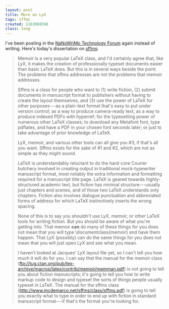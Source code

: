 ```yaml
---
layout: post
title: More on LyX
tags: sffms
created: 1163969598
class: long
---
```

I've been posting in the [NaNoWriMo Technology Forum](http://www.nanowrimo.org/modules/newbb/viewtopic.php?post_id=414055#forumpost414055) again instead of writing.  Here's today's dissertation on [sffms](/sffms/):

> Memoir is a very popular LaTeX class, and I'd certainly agree that, like LyX, it makes the creation of professionally typeset documents easier than basic LaTeX does. But this is in several ways beside the point. The problems that sffms addresses are not the problems that memoir addresses.
> 
> Sffms is a class for people who want to (1) write fiction, (2) submit documents in manuscript format to publishers without having to create the layout themselves, and (3) use the power of LaTeX for other purposes---as a plain-text format that's easy to put under version control; as a way to produce camera-ready text, as a way to produce indexed PDFs with hyperref; for the typesetting power of numerous other LaTeX classes; to download any Metafont font, type pdflatex, and have a PDF in your chosen font seconds later; or just to take advantage of prior knowledge of LaTeX.
> 
> LyX, memoir, and various other tools can all give you #3, if that's all you want. Sffms exists for the sake of #1 and #2, which are not as simple as they might sound.<!--break-->
>
> LaTeX is understandably reluctant to do the hard-core Courier butchery involved in creating output in traditional mock-typewriter manuscript format, most notably the extra information and formatting required for a manuscript title page. LaTeX is geared towards highly-structured academic text, but fiction has minimal structure---usually just chapters and scenes, and of those two LaTeX understands only chapters. Fiction also involves dialogue punctuation and abbreviated forms of address for which LaTeX instinctively inserts the wrong spacing.
> 
> None of this is to say you shouldn't use LyX, memoir, or other LaTeX tools for writing fiction. But you should be aware of what you're getting into. That memoir **can** do many of these things for you does not mean that you will type \documentclass{memoir} and have them happen. That LyX (possibly) can do the same things for you does not mean that you will just open LyX and see what you mean.
> 
> I haven't looked at Jacques' LyX layout file yet, so I can't tell you how much it will do for you. I can say that the manual for the memoir class (<ftp://tug.ctan.org/pub/tex-archive/macros/latex/contrib/memoir/memman.pdf>) is not going to tell you about fiction manuscripts; it's going to tell you how to write markup code to design and typeset the sorts of things people usually typeset in LaTeX. The manual for the sffms class (<http://www.mcdemarco.net/sffms/class/sffms.pdf>) is going to tell you exactly what to type in order to end up with fiction in standard manuscript format---if that's the format you're looking for.
